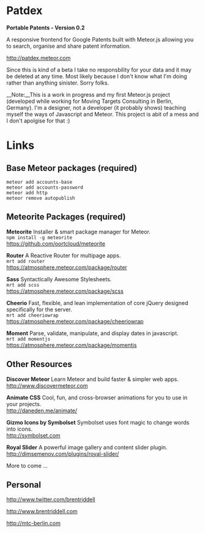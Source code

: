# Patdex

__Portable Patents - Version 0.2__

A responsive frontend for Google Patents built with Meteor.js allowing you to search, organise and share patent information. 

http://patdex.meteor.com

Since this is kind of a beta I take no responsbility for your data and it may be deleted at any time. Most likely because I don't know what I'm doing rather than anything sinister. Sorry folks.

__Note:__This is a work in progress and my first Meteor.js project (developed while working for Moving Targets Consulting in Berlin, Germany). I'm a designer, not a developer (it probably shows) teaching myself the ways of Javascript and Meteor. This project is abit of a mess and I don't apolgise for that :)

# Links

## Base Meteor packages (required)

`meteor add accounts-base`  
`meteor add accounts-password`  
`meteor add http`  
`meteor remove autopublish`

## Meteorite Packages (required)

__Meteorite__
Installer & smart package manager for Meteor.  
`npm install -g meteorite`  
https://github.com/oortcloud/meteorite

__Router__
A Reactive Router for multipage apps.  
`mrt add router`   
https://atmosphere.meteor.com/package/router

__Sass__
Syntactically Awesome Stylesheets.  
`mrt add scss`  
https://atmosphere.meteor.com/package/scss

__Cheerio__
Fast, flexible, and lean implementation of core jQuery designed specifically for the server.  
`mrt add cheeriowrap`    
https://atmosphere.meteor.com/package/cheeriowrap

__Moment__
Parse, validate, manipulate, and display dates in javascript.  
`mrt add momentjs`  
https://atmosphere.meteor.com/package/momentjs

## Other Resources

__Discover Meteor__
Learn Meteor and build faster & simpler web apps.  
http://www.discovermeteor.com

__Animate CSS__
Cool, fun, and cross-browser animations for you to use in your projects.  
http://daneden.me/animate/

__Gizmo Icons by Symbolset__
Symbolset uses font magic to change words into icons.  
http://symbolset.com

__Royal Slider__
A powerful image gallery and content slider plugin.  
http://dimsemenov.com/plugins/royal-slider/

More to come ...

## Personal

http://www.twitter.com/brentriddell

http://www.brentriddell.com

http://mtc-berlin.com



